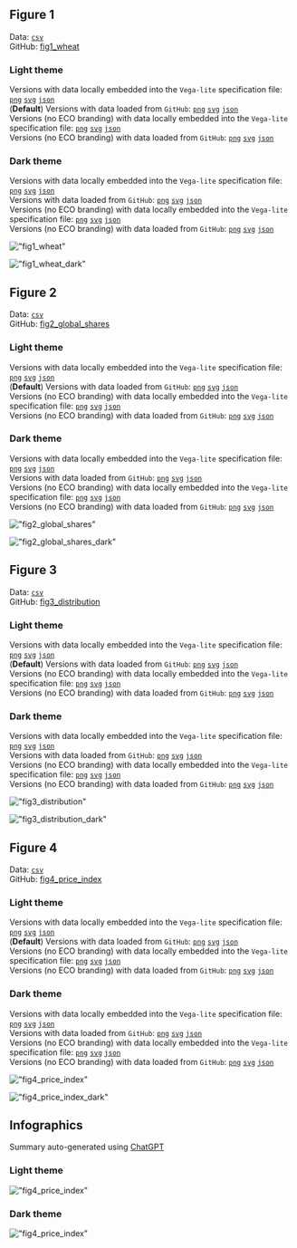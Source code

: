 ## Figure 1  

Data: [`csv`](data/fig1_wheat.csv)  
GitHub: [fig1_wheat](https://github.com/EconomicsObservatory/ECOvisualisations/tree/main/articles/war-in-ukraine-has-the-black-sea-grain-agreement-improved-global-food-security)  

### Light theme  

Versions with data locally embedded into the `Vega-lite` specification file: [`png`](visualisation/fig1_wheat_local.png) [`svg`](visualisation/fig1_wheat_local.svg) [`json`](visualisation/fig1_wheat_local.json)   
 (**Default**) Versions with data loaded from `GitHub`: [`png`](visualisation/fig1_wheat.png) [`svg`](visualisation/fig1_wheat.svg) [`json`](visualisation/fig1_wheat.json)  
Versions (no ECO branding) with data locally embedded into the `Vega-lite` specification file: [`png`](visualisation/fig1_wheat_local_no_branding.png) [`svg`](visualisation/fig1_wheat_local_no_branding.svg) [`json`](visualisation/fig1_wheat_local_no_branding.json)   
Versions (no ECO branding) with data loaded from `GitHub`: [`png`](visualisation/fig1_wheat_no_branding.png) [`svg`](visualisation/fig1_wheat_no_branding.svg) [`json`](visualisation/fig1_wheat_no_branding.json)   

### Dark theme  

Versions with data locally embedded into the `Vega-lite` specification file: [`png`](visualisation/fig1_wheat_local_dark.png) [`svg`](visualisation/fig1_wheat_local_dark.svg) [`json`](visualisation/fig1_wheat_local_dark.json)   
 Versions with data loaded from `GitHub`: [`png`](visualisation/fig1_wheat_dark.png) [`svg`](visualisation/fig1_wheat_dark.svg) [`json`](visualisation/fig1_wheat_dark.json)  
Versions (no ECO branding) with data locally embedded into the `Vega-lite` specification file: [`png`](visualisation/fig1_wheat_local_no_branding_dark.png) [`svg`](visualisation/fig1_wheat_local_no_branding_dark.svg) [`json`](visualisation/fig1_wheat_local_no_branding_dark.json)   
Versions (no ECO branding) with data loaded from `GitHub`: [`png`](visualisation/fig1_wheat_no_branding_dark.png) [`svg`](visualisation/fig1_wheat_no_branding_dark.svg) [`json`](visualisation/fig1_wheat_no_branding_dark.json)   

!["fig1_wheat"](visualisation/fig1_wheat.png "fig1_wheat")

  

!["fig1_wheat_dark"](visualisation/fig1_wheat_dark.png "fig1_wheat")

## Figure 2  

Data: [`csv`](data/fig2_global_shares.csv)  
GitHub: [fig2_global_shares](https://github.com/EconomicsObservatory/ECOvisualisations/tree/main/articles/war-in-ukraine-has-the-black-sea-grain-agreement-improved-global-food-security)  

### Light theme  

Versions with data locally embedded into the `Vega-lite` specification file: [`png`](visualisation/fig2_global_shares_local.png) [`svg`](visualisation/fig2_global_shares_local.svg) [`json`](visualisation/fig2_global_shares_local.json)   
 (**Default**) Versions with data loaded from `GitHub`: [`png`](visualisation/fig2_global_shares.png) [`svg`](visualisation/fig2_global_shares.svg) [`json`](visualisation/fig2_global_shares.json)  
Versions (no ECO branding) with data locally embedded into the `Vega-lite` specification file: [`png`](visualisation/fig2_global_shares_local_no_branding.png) [`svg`](visualisation/fig2_global_shares_local_no_branding.svg) [`json`](visualisation/fig2_global_shares_local_no_branding.json)   
Versions (no ECO branding) with data loaded from `GitHub`: [`png`](visualisation/fig2_global_shares_no_branding.png) [`svg`](visualisation/fig2_global_shares_no_branding.svg) [`json`](visualisation/fig2_global_shares_no_branding.json)   

### Dark theme  

Versions with data locally embedded into the `Vega-lite` specification file: [`png`](visualisation/fig2_global_shares_local_dark.png) [`svg`](visualisation/fig2_global_shares_local_dark.svg) [`json`](visualisation/fig2_global_shares_local_dark.json)   
 Versions with data loaded from `GitHub`: [`png`](visualisation/fig2_global_shares_dark.png) [`svg`](visualisation/fig2_global_shares_dark.svg) [`json`](visualisation/fig2_global_shares_dark.json)  
Versions (no ECO branding) with data locally embedded into the `Vega-lite` specification file: [`png`](visualisation/fig2_global_shares_local_no_branding_dark.png) [`svg`](visualisation/fig2_global_shares_local_no_branding_dark.svg) [`json`](visualisation/fig2_global_shares_local_no_branding_dark.json)   
Versions (no ECO branding) with data loaded from `GitHub`: [`png`](visualisation/fig2_global_shares_no_branding_dark.png) [`svg`](visualisation/fig2_global_shares_no_branding_dark.svg) [`json`](visualisation/fig2_global_shares_no_branding_dark.json)   

!["fig2_global_shares"](visualisation/fig2_global_shares.png "fig2_global_shares")

  

!["fig2_global_shares_dark"](visualisation/fig2_global_shares_dark.png "fig2_global_shares")

## Figure 3  

Data: [`csv`](data/fig3_distribution.csv)  
GitHub: [fig3_distribution](https://github.com/EconomicsObservatory/ECOvisualisations/tree/main/articles/war-in-ukraine-has-the-black-sea-grain-agreement-improved-global-food-security)  

### Light theme  

Versions with data locally embedded into the `Vega-lite` specification file: [`png`](visualisation/fig3_distribution_local.png) [`svg`](visualisation/fig3_distribution_local.svg) [`json`](visualisation/fig3_distribution_local.json)   
 (**Default**) Versions with data loaded from `GitHub`: [`png`](visualisation/fig3_distribution.png) [`svg`](visualisation/fig3_distribution.svg) [`json`](visualisation/fig3_distribution.json)  
Versions (no ECO branding) with data locally embedded into the `Vega-lite` specification file: [`png`](visualisation/fig3_distribution_local_no_branding.png) [`svg`](visualisation/fig3_distribution_local_no_branding.svg) [`json`](visualisation/fig3_distribution_local_no_branding.json)   
Versions (no ECO branding) with data loaded from `GitHub`: [`png`](visualisation/fig3_distribution_no_branding.png) [`svg`](visualisation/fig3_distribution_no_branding.svg) [`json`](visualisation/fig3_distribution_no_branding.json)   

### Dark theme  

Versions with data locally embedded into the `Vega-lite` specification file: [`png`](visualisation/fig3_distribution_local_dark.png) [`svg`](visualisation/fig3_distribution_local_dark.svg) [`json`](visualisation/fig3_distribution_local_dark.json)   
 Versions with data loaded from `GitHub`: [`png`](visualisation/fig3_distribution_dark.png) [`svg`](visualisation/fig3_distribution_dark.svg) [`json`](visualisation/fig3_distribution_dark.json)  
Versions (no ECO branding) with data locally embedded into the `Vega-lite` specification file: [`png`](visualisation/fig3_distribution_local_no_branding_dark.png) [`svg`](visualisation/fig3_distribution_local_no_branding_dark.svg) [`json`](visualisation/fig3_distribution_local_no_branding_dark.json)   
Versions (no ECO branding) with data loaded from `GitHub`: [`png`](visualisation/fig3_distribution_no_branding_dark.png) [`svg`](visualisation/fig3_distribution_no_branding_dark.svg) [`json`](visualisation/fig3_distribution_no_branding_dark.json)   

!["fig3_distribution"](visualisation/fig3_distribution.png "fig3_distribution")

  

!["fig3_distribution_dark"](visualisation/fig3_distribution_dark.png "fig3_distribution")

## Figure 4  

Data: [`csv`](data/fig4_price_index.csv)  
GitHub: [fig4_price_index](https://github.com/EconomicsObservatory/ECOvisualisations/tree/main/articles/war-in-ukraine-has-the-black-sea-grain-agreement-improved-global-food-security)  

### Light theme  

Versions with data locally embedded into the `Vega-lite` specification file: [`png`](visualisation/fig4_price_index_local.png) [`svg`](visualisation/fig4_price_index_local.svg) [`json`](visualisation/fig4_price_index_local.json)   
 (**Default**) Versions with data loaded from `GitHub`: [`png`](visualisation/fig4_price_index.png) [`svg`](visualisation/fig4_price_index.svg) [`json`](visualisation/fig4_price_index.json)  
Versions (no ECO branding) with data locally embedded into the `Vega-lite` specification file: [`png`](visualisation/fig4_price_index_local_no_branding.png) [`svg`](visualisation/fig4_price_index_local_no_branding.svg) [`json`](visualisation/fig4_price_index_local_no_branding.json)   
Versions (no ECO branding) with data loaded from `GitHub`: [`png`](visualisation/fig4_price_index_no_branding.png) [`svg`](visualisation/fig4_price_index_no_branding.svg) [`json`](visualisation/fig4_price_index_no_branding.json)   

### Dark theme  

Versions with data locally embedded into the `Vega-lite` specification file: [`png`](visualisation/fig4_price_index_local_dark.png) [`svg`](visualisation/fig4_price_index_local_dark.svg) [`json`](visualisation/fig4_price_index_local_dark.json)   
 Versions with data loaded from `GitHub`: [`png`](visualisation/fig4_price_index_dark.png) [`svg`](visualisation/fig4_price_index_dark.svg) [`json`](visualisation/fig4_price_index_dark.json)  
Versions (no ECO branding) with data locally embedded into the `Vega-lite` specification file: [`png`](visualisation/fig4_price_index_local_no_branding_dark.png) [`svg`](visualisation/fig4_price_index_local_no_branding_dark.svg) [`json`](visualisation/fig4_price_index_local_no_branding_dark.json)   
Versions (no ECO branding) with data loaded from `GitHub`: [`png`](visualisation/fig4_price_index_no_branding_dark.png) [`svg`](visualisation/fig4_price_index_no_branding_dark.svg) [`json`](visualisation/fig4_price_index_no_branding_dark.json)   

!["fig4_price_index"](visualisation/fig4_price_index.png "fig4_price_index")

  

!["fig4_price_index_dark"](visualisation/fig4_price_index_dark.png "fig4_price_index")

  

## Infographics  
Summary auto-generated using [ChatGPT](https://chat.openai.com/)    

### Light theme  

!["fig4_price_index"](visualisation/collage_light.png " collage_light")  

### Dark theme  

!["fig4_price_index"](visualisation/collage_dark.png " collage_dark")